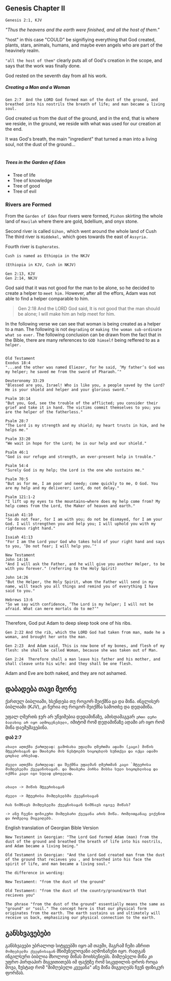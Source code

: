 ## Genesis Chapter II 

`Genesis 2:1, KJV` 

*"Thus the heavens and the earth were finished, and all the host of them."*

"host" in this case "COULD" be signifiying everything that God created, plants, stars, animals, humans, and maybe even angels who are part of the heavinely realm. 

`"all the host of them"` clearly puts all of God's creation in the scope, and says that the work was finally done. 

God rested on the seventh day from all his work. 

##### Creating a Man and a Woman 

```
Gen 2:7  And the LORD God formed man of the dust of the ground, and breathed into his nostrils the breath of life; and man became a living soul. 
```

God created us from the dust of the ground, and in the end, that is where we reside, in the ground, we reside with what was used for our creation at the end. 

It was God's breath, the main "ingredient" that turned a man into a living soul, not the dust of the ground...

#
##### Trees in the Garden of Eden

* Tree of life 
* Tree of knowledge
* Tree of good
* Tree of evil

### Rivers are Formed 

From the `Garden of Eden` four rivers were formed, `Pishon` skirting the whole land of `Havilah` where there are gold, bdellium, and onyx stone. 

Second river is called `Gihon,` which went around the whole land of Cush
The third river is `Hiddekel,` which goes towards the east of `Assyria.` 

Fourth river is `Eupherates`.
```
Cush is named as Ethiopia in the NKJV 

(Ethiopia in KJV, Cush in NKJV) 

Gen 2:13, KJV
Gen 2:14, NKJV
```

God said that it was not good for the man to be alone, so he decided to create a helper to `meet him.` However, after all the effors, Adam was not able to find a helper comparable to him. 

>Gen 2:18 And the LORD God said, It is not good that the man should be alone; I will make him an help meet for him.

In the following verse we can see that woman is being created as a helper to a man. The following is not `degrading` or `making the woman sub-ordinate what so ever.` The following conclusion can be drawn from the fact that in the Bible, there are many references to `GOD himself` being reffered to as a `helper.`

```

Old Testament
Exodus 18:4
"...and the other was named Eliezer, for he said, ‘My father’s God was my helper; he saved me from the sword of Pharaoh.’"

Deuteronomy 33:29
"Blessed are you, Israel! Who is like you, a people saved by the Lord? He is your shield and helper and your glorious sword."

Psalm 10:14
"But you, God, see the trouble of the afflicted; you consider their grief and take it in hand. The victims commit themselves to you; you are the helper of the fatherless."

Psalm 28:7
"The Lord is my strength and my shield; my heart trusts in him, and he helps me."

Psalm 33:20
"We wait in hope for the Lord; he is our help and our shield."

Psalm 46:1
"God is our refuge and strength, an ever-present help in trouble."

Psalm 54:4
"Surely God is my help; the Lord is the one who sustains me."

Psalm 70:5
"But as for me, I am poor and needy; come quickly to me, O God. You are my help and my deliverer; Lord, do not delay."

Psalm 121:1-2
"I lift up my eyes to the mountains—where does my help come from? My help comes from the Lord, the Maker of heaven and earth."

Isaiah 41:10
"So do not fear, for I am with you; do not be dismayed, for I am your God. I will strengthen you and help you; I will uphold you with my righteous right hand."

Isaiah 41:13
"For I am the Lord your God who takes hold of your right hand and says to you, ‘Do not fear; I will help you.’"

New Testament
John 14:16
"And I will ask the Father, and he will give you another Helper, to be with you forever." (referring to the Holy Spirit)

John 14:26
"But the Helper, the Holy Spirit, whom the Father will send in my name, will teach you all things and remind you of everything I have said to you."

Hebrews 13:6
"So we say with confidence, ‘The Lord is my helper; I will not be afraid. What can mere mortals do to me?’"
```


---
Therefore, God put Adam to deep sleep took one of his ribs.
```
Gen 2:22 And the rib, which the LORD God had taken from man, made he a woman, and brought her unto the man. 

Gen 2:23  And Adam said, This is now bone of my bones, and flesh of my flesh: she shall be called Woman, because she was taken out of Man. 

Gen 2:24  Therefore shall a man leave his father and his mother, and shall cleave unto his wife: and they shall be one flesh. 
```

Adam and Eve are both naked, and they are not ashamed. 


## დაბადება თავი მეორე 

ქართულ ბიბლიაში, ხსენდება თუ როგორ შეიქმნა ცა და მიწა.
ინგლისურ ბიბლიაში (KJV), კი წერია თუ როგორ შეიქმნა სამოთხე და დედამიწა. 

უფალ ღმერთს ჯერ არ უწვიმებია დედამიწაზე, ამისდამაგვარ `ერთი ღერი ბალახიც არ იყო აღმოცენებული,` იმიტომ რომ დედამიწაზე ადამი არ იყო რომ მიწა დაემუშავებინა.


**დაბ 2:7**

```
ახალი აღთქმა ქართულად: გამოსახა უფალმა ღმერთმა ადამი (კაცი) მიწის მტვერისაგან და შთაბერა მის ნესტოებს სიცოცხლის სუნთქვა და იქცა ადამი ცოცხალ არსებად.

ძველი აღთქმა ქართულად: და შექმნა უფალმან ღმერთმან კაცი `მტუერისა მიმღებელმა ქვეყანისაგან. და შთაბერა პირსა მისსა სული სიცოცხლისაჲ და იქმნა კაცი იგი სულად ცხოველად.


ახალი -> მიწის მტვერისაგან 

ძველი -> მტუერისა მიმღებელბმა ქვეყნისაგან

რას ნიშნავს მიმღებელმა ქუეყნისაგან ნიშნავს იგივე მიწას?

-> ანუ ჩვენი ფიზიკური მიმღებარი ქვეყანა არის მიწა. რომლითგანაც ვიქენით და რომელიც მიგვიღებს.

```

English translation of Georgian Bible Version 

```
New Testament in Georgian: "The Lord God formed Adam (man) from the dust of the ground and breathed the breath of life into his nostrils, and Adam became a living being."

Old Testament in Georgian: "And the Lord God created man from the dust of the ground that recieves you , and breathed into his face the spirit of life, and man became a living soul."

The difference in wording:

New Testament: "from the dust of the ground"

Old Testament: "from the dust of the country/ground/earth that recieves you"

The phrase "from the dust of the ground" essentially means the same as "ground" or "soil." The concept here is that our physical form originates from the earth. The earth sustains us and ultimately will receive us back, emphasizing our physical connection to the earth.

```




## განსხვავებები 


განსხვავები უბრალოდ სიტყვებში იყო ამ თავში, მაგრამ ჩემი აზრით `მიმღებელმა ქუეყნისაგან` მნიშვნელოვანი აღმონაჩენი იყო. რადგან ინგილსური ბიბლია მხოლოდ მიწას მოიხსენიებს. მიმღებელი მიწა კი უფრო პირდაპირ მიგვითითებს იმ ფაქტზე რომ სიკვდილის დროს როცა მოვა, ზუსტად რომ "მიმღებელი კვეყანა" ანუ მიწა მიგვიღებს ჩვენ ფიზიკურ ფორმას. 
